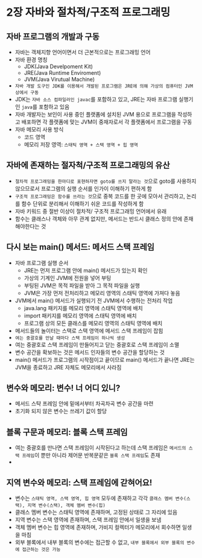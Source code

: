 # 2장 자바와 절차적/구조적 프로그래밍

## 자바 프로그램의 개발과 구동
- 자바는 객체지향 언어이면서 더 근본적으로는 프로그래밍 언어
- 자바 환경 명칭
  - JDK(Java Develpoment Kit)
  - JRE(Java Runtime Enviroment)
  - JVM(Java Virutual Machine)
- `자바 개발 도구인 JDK를 이용해서 개발된 프로그램은 JRE에 의해 가상의 컴퓨터인 JVM 상에서 구동`
- JDK는 `자바 소스 컴파일러인 javac`를 포함하고 있고, JRE는 자바 프로그램 실행기인 `java`를 포함하고 있음
- 자바 개발자는 보인이 사용 중인 플랫폼에 설치된 JVM 용으로 프로그램을 작성하고 배포하면 각 플랫폼에 맞는 JVM이 중재자로서 각 플랫폼에서 프로그램을 구동
- 자바 메모리 사용 방식
  - 코드 영역
  - 메모리 저장 영역: `스태틱 영역 + 스택 영역 + 힙 영역`


## 자바에 존재하는 절자척/구조적 프로그래밍의 유산
- `절차적 프로그래밍을 한마디로 표현하자면 goto를 쓰지 말라는 것`으로 goto를 사용하지 않으므로서 프로그램의 실행 순서를 인가이 이해하기 편하게 함
- `구조적 프로그래밍은 함수를 쓰라는 것`으로 중복 코드를 한 곳에 모아서 관리하고, 논리를 함수 단위로 분리해서 이해하기 쉬운 코드를 작성하게 함
- 자바 키워드 중 절반 이상이 절차적/ 구조적 프로그래밍 언어에서 유래
- 함수는 클래스나 객체와 아무 관계 없지만, 메서드는 반드시 클래스 정의 안에 존재해야한다는 것


## 다시 보는 main() 메서드: 메서드 스택 프레임
- 자바 프로그램 실행 순서
  - JRE는 먼저 프로그램 안에 main() 메서드가 있는지 확인
  - 가상의 기계인 JVM에 전원을 넣어 부팅
  - 부팅된 JVM은 목적 파일을 받아 그 목적 파일을 실행
  - JVM은 가장 먼저 전처리하고 메모리 영역의 스태틱 영역에 가져다 놓음
- JVM에서 main() 메서드가 실행되기 전 JVM에서 수행하는 전처리 작업
  - java.lang 패키지를 메모리 영역에 스태틱 영역에 배치
  - import 패키지를 메모리 영역에 스태틱 영역에 배치
  - 프로그램 상의 모든 클래스를 메모리 영역의 스태틱 영역에 배치
- 메서드들의 놀이터는 스택로 스택 영역에 메서드 스택 프레임이 잡힘
- `여는 중괄호를 만날 때마다 스택 프레임이 하나씩 생성`
- 여는 중괄호로 스택 프레임이 만들어지고 닫는 중괄호로 스택 프레임이 소멸
- 변수 공간을 확보하는 것은 메서드 인자들의 변수 공간을 할당하는 것
- main() 메서드가 프로그램의 시작점이고 끝이므로 main() 메서드가 끝나면 JRE는 JVM을 종료하고 JRE 자체도 메모리에서 사라짐


## 변수와 메모리: 변수! 너 어디 있니?
- 메서드 스탹 프레임 안에 밑에서부터 차곡차곡 변수 공간을 마련
- 초기화 되지 않은 변수는 쓰레기 값이 할당


## 블록 구문과 메모리: 블록 스택 프레임
- 여는 중괄호를 만나면 스택 프레임이 시작된다고 하는데 스택 프레임은 `메서드의 스택 프레임`이 뿐만 아니라 제어문 반복문같은 `블록 스택 프레임`도 존재
- 


## 지역 변수와 메모리: 스택 프레임에 갇혀어요!
- 변수는 `스태틱 영역, 스택 영역, 힙 영역` 모두에 존재하고 각각 `클래스 멤버 변수(스택), 지역 변수(스택), 객체 멤버 변수(힙)`
- 클래스 멤버 변수는 스태틱 영역에 존재하며, 고정된 상태로 그 자리에 있음
- 지역 변수는 스택 영역에 존재하며, 스택 프레임 안에서 일생을 보냄
- 객체 멤버 변수는 힙 영역에 존재하며, 가비지 컬렉터가 메모리에서 회수하면 일생을 마침
- 외부 블록에서 내부 블록의 변수에는 접근할 수 없고, `내부 블록에서 외부 블록의 변수에 접근하는 것은 가능`
